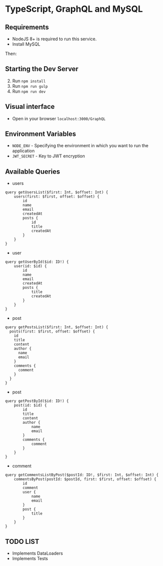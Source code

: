 # TypeScript, GraphQL and MySQL

## Requirements

- NodeJS 8+ is required to run this service.
- Install MySQL

Then:

## Starting the Dev Server

2. Run `npm install`
3. Run `npm run gulp`
4. Run `npm run dev`

## Visual interface

- Open in your browser `localhost:3000/GraphQL`

## Environment Variables

- `NODE_ENV` - Specifying the environment in which you want to run the application
- `JWT_SECRET` - Key to JWT encryption

## Available Queries
- users

```
query getUsersList($first: Int, $offset: Int) {
	users(first: $first, offset: $offset) {
		id
		name
		email
		createdAt
		posts {
			id
			title
			createdAt
		}
	}
}
```

- user

```
query getUserById($id: ID!) {
	user(id: $id) {
		id
		name
		email
		createdAt
		posts {
			title
			createdAt
		}
	}
}
```

- post

```
query getPostsList($first: Int, $offset: Int) {
  posts(first: $first, offset: $offset) {
    id
    title
    content
    author {
      name
      email
    }
    comments {
      comment
    }
  }
}
```

- post

```
query getPostById($id: ID!) {
	post(id: $id) {
		id
		title
		content
		author {
			name
			email
		}
		comments {
			comment
		}
	}
}
```

- comment

```
query getCommentsListByPost($postId: ID!, $first: Int, $offset: Int) {
	commentsByPost(postId: $postId, first: $first, offset: $offset) {
		id
		comment
		user {
			name
			email
		}
		post {
			title
		}
	}
}
```

## TODO LIST
- Implements DataLoaders
- Implements Tests